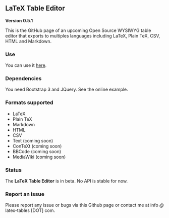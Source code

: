 ## LaTeX Table Editor ##

**Version 0.5.1**

This is the GitHub page of an upcoming Open Source WYSIWYG table editor that exports to multiples languages including LaTeX, Plain TeX, CSV, HTML and Markdown.

### Use

You can use it [here](http://www.latex-tables.com/).

### Dependencies

You need Bootstrap 3 and JQuery. See the online example.

### Formats supported

 - LaTeX
 - Plain TeX
 - Markdown
 - HTML
 - CSV
 - Text (coming soon)
 - ConTeXt (coming soon)
 - BBCode (coming soon)
 - MediaWiki (coming soon)

### Status

The **LaTeX Table Editor** is in beta. No API is stable for now.

### Report an issue

Please report any issue or bugs via this Github page or contact me at info *@* latex-tables [DOT] com.